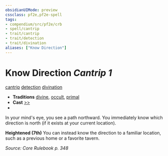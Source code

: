 ```yaml
---
obsidianUIMode: preview
cssclass: pf2e,pf2e-spell
tags:
- compendium/src/pf2e/crb
- spell/cantrip
- trait/cantrip
- trait/detection
- trait/divination
aliases: ["Know Direction"]
---
```

# Know Direction *Cantrip 1*   
[cantrip](cantrip.md "Cantrip Spell Trait")  [detection](detection.md "Detection Effect Trait")  [divination](divination.md "Divination School Trait")  

- **Traditions** [divine](divine.md "Divine Tradition Trait"), [occult](occult.md "Occult Tradition Trait"), [primal](primal.md "Primal Tradition Trait")
- **Cast** [>>](chapter-9-playing-the-game.md#Actions "Two-Action") 
- 

In your mind's eye, you see a path northward. You immediately know which direction is north (if it exists at your current location).

**Heightened (7th)** You can instead know the direction to a familiar location, such as a previous home or a favorite tavern.

*Source: Core Rulebook p. 348*
